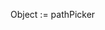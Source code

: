﻿<!----------------------------------------------------Object := pathPicker ( Param_1 ; Param_2 ) -> Param_1 (Text) -> Param_2 (Object)-->Object := pathPicker